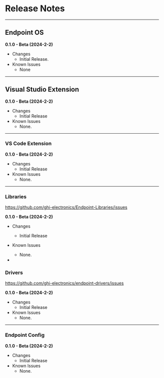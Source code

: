 # Release Notes

---

## Endpoint OS

**0.1.0 - Beta (2024-2-2)**

- Changes
    - Initial Release.
- Known Issues
    - None

---

## Visual Studio Extension

**0.1.0 - Beta (2024-2-2)**

- Changes
    - Initial Release
- Known Issues
    - None.

---

### VS Code Extension

**0.1.0 - Beta (2024-2-2)**

- Changes
    - Initial Release
- Known Issues
    - None.

---

### Libraries
https://github.com/ghi-electronics/Endpoint-Libraries/issues

**0.1.0 - Beta (2024-2-2)**

- Changes
    - Initial Release
- Known Issues
    - None.


- 


### Drivers
https://github.com/ghi-electronics/endpoint-drivers/issues

**0.1.0 - Beta (2024-2-2)**

- Changes
    - Initial Release
- Known Issues
    - None.



---

### Endpoint Config

**0.1.0 - Beta (2024-2-2)**

- Changes
    - Initial Release
- Known Issues
    - None.

